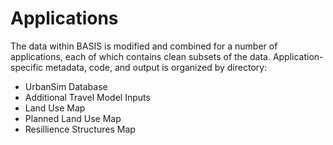 # Applications

The data within BASIS is modified and combined for a number of applications, each of which contains clean subsets of the data. Application-specific metadata, code, and output is organized by directory:
* UrbanSim Database
* Additional Travel Model Inputs
* Land Use Map
* Planned Land Use Map
* Resillience Structures Map
